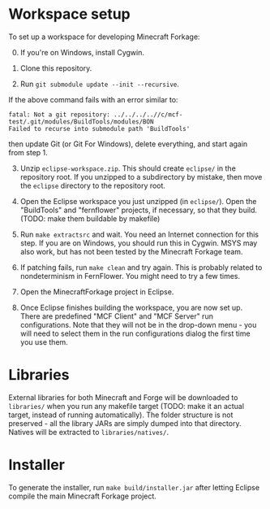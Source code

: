 Workspace setup
===============

To set up a workspace for developing Minecraft Forkage:

0. If you're on Windows, install Cygwin.

1. Clone this repository.

2. Run `git submodule update --init --recursive`.

  If the above command fails with an error similar to:

	fatal: Not a git repository: ../../../..//c/mcf-test/.git/modules/BuildTools/modules/BON
	Failed to recurse into submodule path 'BuildTools'

  then update Git (or Git For Windows), delete everything, and
  start again from step 1.

3. Unzip `eclipse-workspace.zip`. This should create `eclipse/` in the  repository root.
   If you unzipped to a subdirectory by mistake, then move the `eclipse` directory to the
   repository root.

4. Open the Eclipse workspace you just unzipped (in `eclipse/`). Open the "BuildTools"
   and "fernflower" projects, if necessary, so that they build. (TODO: make them buildable
   by makefile)

5. Run `make extractsrc` and wait. You need an Internet connection for this step.
   If you are on Windows, you should run this in Cygwin.
   MSYS may also work, but has not been tested by the Minecraft Forkage team.

6. If patching fails, run `make clean` and try again. This is probably related to
   nondeterminism in FernFlower. You might need to try a few times.

7. Open the MinecraftForkage project in Eclipse.

8. Once Eclipse finishes building the workspace, you are now set up.
   There are predefined "MCF Client" and "MCF Server" run configurations. Note that they
   will not be in the drop-down menu - you will need to select them in the run configurations
   dialog the first time you use them.



Libraries
=========

External libraries for both Minecraft and Forge will be downloaded to `libraries/` when you run
any makefile target (TODO: make it an actual target, instead of running automatically). The folder
structure is not preserved - all the library JARs are simply dumped into that directory.
Natives will be extracted to `libraries/natives/`.


Installer
=========

To generate the installer, run `make build/installer.jar` after letting Eclipse compile the main
Minecraft Forkage project.